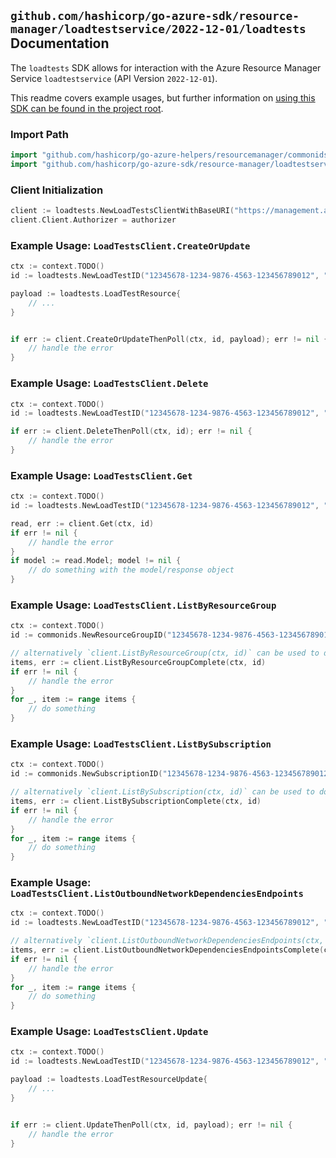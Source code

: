 
## `github.com/hashicorp/go-azure-sdk/resource-manager/loadtestservice/2022-12-01/loadtests` Documentation

The `loadtests` SDK allows for interaction with the Azure Resource Manager Service `loadtestservice` (API Version `2022-12-01`).

This readme covers example usages, but further information on [using this SDK can be found in the project root](https://github.com/hashicorp/go-azure-sdk/tree/main/docs).

### Import Path

```go
import "github.com/hashicorp/go-azure-helpers/resourcemanager/commonids"
import "github.com/hashicorp/go-azure-sdk/resource-manager/loadtestservice/2022-12-01/loadtests"
```


### Client Initialization

```go
client := loadtests.NewLoadTestsClientWithBaseURI("https://management.azure.com")
client.Client.Authorizer = authorizer
```


### Example Usage: `LoadTestsClient.CreateOrUpdate`

```go
ctx := context.TODO()
id := loadtests.NewLoadTestID("12345678-1234-9876-4563-123456789012", "example-resource-group", "loadTestValue")

payload := loadtests.LoadTestResource{
	// ...
}


if err := client.CreateOrUpdateThenPoll(ctx, id, payload); err != nil {
	// handle the error
}
```


### Example Usage: `LoadTestsClient.Delete`

```go
ctx := context.TODO()
id := loadtests.NewLoadTestID("12345678-1234-9876-4563-123456789012", "example-resource-group", "loadTestValue")

if err := client.DeleteThenPoll(ctx, id); err != nil {
	// handle the error
}
```


### Example Usage: `LoadTestsClient.Get`

```go
ctx := context.TODO()
id := loadtests.NewLoadTestID("12345678-1234-9876-4563-123456789012", "example-resource-group", "loadTestValue")

read, err := client.Get(ctx, id)
if err != nil {
	// handle the error
}
if model := read.Model; model != nil {
	// do something with the model/response object
}
```


### Example Usage: `LoadTestsClient.ListByResourceGroup`

```go
ctx := context.TODO()
id := commonids.NewResourceGroupID("12345678-1234-9876-4563-123456789012", "example-resource-group")

// alternatively `client.ListByResourceGroup(ctx, id)` can be used to do batched pagination
items, err := client.ListByResourceGroupComplete(ctx, id)
if err != nil {
	// handle the error
}
for _, item := range items {
	// do something
}
```


### Example Usage: `LoadTestsClient.ListBySubscription`

```go
ctx := context.TODO()
id := commonids.NewSubscriptionID("12345678-1234-9876-4563-123456789012")

// alternatively `client.ListBySubscription(ctx, id)` can be used to do batched pagination
items, err := client.ListBySubscriptionComplete(ctx, id)
if err != nil {
	// handle the error
}
for _, item := range items {
	// do something
}
```


### Example Usage: `LoadTestsClient.ListOutboundNetworkDependenciesEndpoints`

```go
ctx := context.TODO()
id := loadtests.NewLoadTestID("12345678-1234-9876-4563-123456789012", "example-resource-group", "loadTestValue")

// alternatively `client.ListOutboundNetworkDependenciesEndpoints(ctx, id)` can be used to do batched pagination
items, err := client.ListOutboundNetworkDependenciesEndpointsComplete(ctx, id)
if err != nil {
	// handle the error
}
for _, item := range items {
	// do something
}
```


### Example Usage: `LoadTestsClient.Update`

```go
ctx := context.TODO()
id := loadtests.NewLoadTestID("12345678-1234-9876-4563-123456789012", "example-resource-group", "loadTestValue")

payload := loadtests.LoadTestResourceUpdate{
	// ...
}


if err := client.UpdateThenPoll(ctx, id, payload); err != nil {
	// handle the error
}
```
